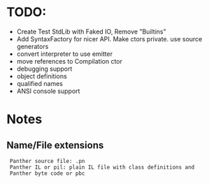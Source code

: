 # TODO:

- Create Test StdLib with Faked IO, Remove "Builtins"
- Add SyntaxFactory for nicer API. Make ctors private. use source generators
- convert interpreter to use emitter
- move references to Compilation ctor
- debugging support
- object definitions
- qualified names
- ANSI console support

# Notes

## Name/File extensions

     Panther source file: .pn
     Panther IL or pil: plain IL file with class definitions and
     Panther byte code or pbc
